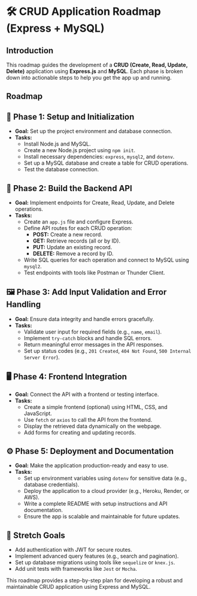 

<h1>🛠️ CRUD Application Roadmap (Express + MySQL)</h1>
    <h2>Introduction</h2>
    <p>
        This roadmap guides the development of a <strong>CRUD (Create, Read, Update, Delete)</strong> application using <strong>Express.js</strong> and <strong>MySQL</strong>.
        Each phase is broken down into actionable steps to help you get the app up and running.
    </p>
    <h2>Roadmap</h2>
    <h2>🚀 Phase 1: Setup and Initialization</h3>
    <ul>
        <li><strong>Goal:</strong> Set up the project environment and database connection.</li>
        <li><strong>Tasks:</strong>
            <ul>
                <li>Install Node.js and MySQL.</li>
                <li>Create a new Node.js project using <code>npm init</code>.</li>
                <li>Install necessary dependencies: <code>express</code>, <code>mysql2</code>, and <code>dotenv</code>.</li>
                <li>Set up a MySQL database and create a table for CRUD operations.</li>
                <li>Test the database connection.</li>
            </ul>
        </li>
    </ul>
    <h2>🔧 Phase 2: Build the Backend API</h3>
    <ul>
        <li><strong>Goal:</strong> Implement endpoints for Create, Read, Update, and Delete operations.</li>
        <li><strong>Tasks:</strong>
            <ul>
                <li>Create an <code>app.js</code> file and configure Express.</li>
                <li>Define API routes for each CRUD operation:
                    <ul>
                        <li><strong>POST:</strong> Create a new record.</li>
                        <li><strong>GET:</strong> Retrieve records (all or by ID).</li>
                        <li><strong>PUT:</strong> Update an existing record.</li>
                        <li><strong>DELETE:</strong> Remove a record by ID.</li>
                    </ul>
                </li>
                <li>Write SQL queries for each operation and connect to MySQL using <code>mysql2</code>.</li>
                <li>Test endpoints with tools like Postman or Thunder Client.</li>
            </ul>
        </li>
    </ul>
    <h2>🖼️ Phase 3: Add Input Validation and Error Handling</h3>
    <ul>
        <li><strong>Goal:</strong> Ensure data integrity and handle errors gracefully.</li>
        <li><strong>Tasks:</strong>
            <ul>
                <li>Validate user input for required fields (e.g., <code>name</code>, <code>email</code>).</li>
                <li>Implement <code>try-catch</code> blocks and handle SQL errors.</li>
                <li>Return meaningful error messages in the API responses.</li>
                <li>Set up status codes (e.g., <code>201 Created</code>, <code>404 Not Found</code>, <code>500 Internal Server Error</code>).</li>
            </ul>
        </li>
    </ul>
    <h2>🖥️ Phase 4: Frontend Integration</h3>
    <ul>
        <li><strong>Goal:</strong> Connect the API with a frontend or testing interface.</li>
        <li><strong>Tasks:</strong>
            <ul>
                <li>Create a simple frontend (optional) using HTML, CSS, and JavaScript.</li>
                <li>Use <code>fetch</code> or <code>axios</code> to call the API from the frontend.</li>
                <li>Display the retrieved data dynamically on the webpage.</li>
                <li>Add forms for creating and updating records.</li>
            </ul>
        </li>
    </ul>
    <h2>⚙️ Phase 5: Deployment and Documentation</h3>
    <ul>
        <li><strong>Goal:</strong> Make the application production-ready and easy to use.</li>
        <li><strong>Tasks:</strong>
            <ul>
                <li>Set up environment variables using <code>dotenv</code> for sensitive data (e.g., database credentials).</li>
                <li>Deploy the application to a cloud provider (e.g., Heroku, Render, or AWS).</li>
                <li>Write a complete README with setup instructions and API documentation.</li>
                <li>Ensure the app is scalable and maintainable for future updates.</li>
            </ul>
        </li>
    </ul>
    <h2>🎯 Stretch Goals</h3>
    <ul>
        <li>Add authentication with JWT for secure routes.</li>
        <li>Implement advanced query features (e.g., search and pagination).</li>
        <li>Set up database migrations using tools like <code>sequelize</code> or <code>knex.js</code>.</li>
        <li>Add unit tests with frameworks like <code>Jest</code> or <code>Mocha</code>.</li>
    </ul>
    <p>This roadmap provides a step-by-step plan for developing a robust and maintainable CRUD application using Express and MySQL.</p>
